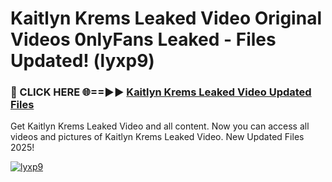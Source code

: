 # Kaitlyn Krems Leaked Video Original Videos 0nlyFans Leaked - Files Updated! (lyxp9)

<h3>🔴 CLICK HERE 🌐==►► <a href="https://tinyurl.com/x26r9saj" rel="nofollow">Kaitlyn Krems Leaked Video Updated Files</a></h3>

Get Kaitlyn Krems Leaked Video and all content. Now you can access all videos and pictures of Kaitlyn Krems Leaked Video. New Updated Files 2025!

[![lyxp9](https://i.imgur.com/LkgZPqh.gif)](https://tinyurl.com/x26r9saj)

